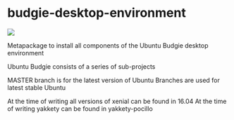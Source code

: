 # budgie-desktop-environment

[![](https://opencollective.com/ubuntubudgie/tiers/backer.svg?avatarHeight=96)](https://opencollective.com/ubuntubudgie)

Metapackage to install all components of the Ubuntu Budgie desktop environment

Ubuntu Budgie consists of a series of sub-projects

MASTER branch is for the latest version of Ubuntu
Branches are used for latest stable Ubuntu

At the time of writing all versions of xenial can be found in 16.04
At the time of writing yakkety can be found in yakkety-pocillo
